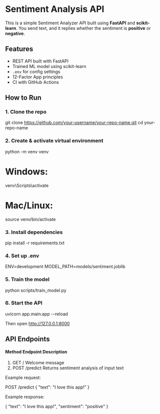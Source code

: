 # Sentiment Analysis API

This is a simple Sentiment Analyzer API built using **FastAPI** and **scikit-learn**.
You send text, and it replies whether the sentiment is **positive** or **negative**.


## Features

- REST API built with FastAPI
- Trained ML model using scikit-learn
- `.env` for config settings
- 12-Factor App principles
- CI with GitHub Actions

## How to Run

### 1. Clone the repo

git clone https://github.com/your-username/your-repo-name.git
cd your-repo-name

### 2. Create & activate virtual environment
python -m venv venv
# Windows:
venv\Scripts\activate
# Mac/Linux:
source venv/bin/activate

### 3. Install dependencies
pip install -r requirements.txt

### 4. Set up .env
ENV=development
MODEL_PATH=models/sentiment.joblib

### 5. Train the model
python scripts/train_model.py

### 6. Start the API
uvicorn app.main:app --reload

Then open http://127.0.0.1:8000



## API Endpoints

#### Method        Endpoint        Description
1. GET             /               Welcome message 
2. POST            /predict        Returns sentiment analysis of input text



Example request:

POST /predict
{
  "text": "I love this app!"
}


Example response:

{
  "text": "I love this app!",
  "sentiment": "positive"
}
